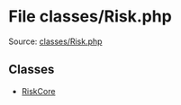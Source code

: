 File classes/Risk.php
=========

Source: [classes/Risk.php](https://github.com/PrestaShop/PrestaShop/blob/1.6.1.3/classes/Risk.php)


Classes
-------

* [RiskCore](class.RiskCore.md)

